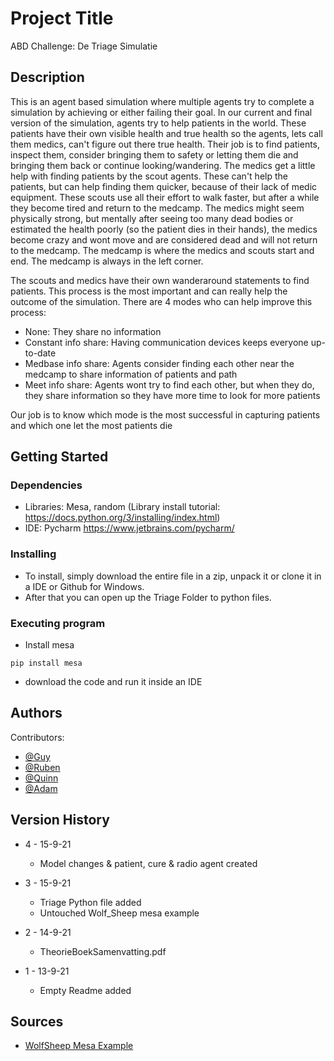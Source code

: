 
# Project Title

ABD Challenge: De Triage Simulatie

## Description

This is an agent based simulation where multiple agents try to complete a simulation by achieving or either failing their goal. In our current and final version of the simulation, agents try to help patients in the world. These patients have their own visible health and true health so the agents, lets call them medics, can't figure out there true health. Their job is to find patients, inspect them, consider bringing them to safety or letting them die and bringing them back or continue looking/wandering. The medics get a little help with finding patients by the scout agents. These can't help the patients, but can help finding them quicker, because of their lack of medic equipment. These scouts use all their effort to walk faster, but after a while they become tired and return to the medcamp. The medics might seem physically strong, but mentally after seeing too many dead bodies or estimated the health poorly (so the patient dies in their hands), the medics become crazy and wont move and are considered dead and will not return to the medcamp. The medcamp is where the medics and scouts start and end. The medcamp is always in the left corner. 

The scouts and medics have their own wanderaround statements to find patients. This process is the most important and can really help the outcome of the simulation. There are 4 modes who can help improve this process:
* None: They share no information
* Constant info share: Having communication devices keeps everyone up-to-date
* Medbase info share: Agents consider finding each other near the medcamp to share information of patients and path
* Meet info share: Agents wont try to find each other, but when they do, they share information so they have more time to look for more patients

Our job is to know which mode is the most successful in capturing patients and which one let the most patients die

## Getting Started

### Dependencies

* Libraries: Mesa, random (Library install tutorial: https://docs.python.org/3/installing/index.html)
* IDE: Pycharm https://www.jetbrains.com/pycharm/

### Installing

* To install, simply download the entire file in a zip, unpack it or clone it in a IDE or Github for Windows.
* After that you can open up the Triage Folder to python files.

### Executing program

* Install mesa 
```
pip install mesa
```
* download the code and run it inside an IDE


## Authors

Contributors:
* [@Guy](https://github.com/AI-Gio)
* [@Ruben](https://github.com/GameModes)
* [@Quinn](https://google.com)
* [@Adam](https://google.com)


## Version History
* 4 - 15-9-21
    * Model changes & patient, cure & radio agent created
    
* 3 - 15-9-21
    * Triage Python file added
    * Untouched Wolf_Sheep mesa example
       
* 2 - 14-9-21
    * TheorieBoekSamenvatting.pdf 

* 1 - 13-9-21
    * Empty Readme added 


## Sources

* [WolfSheep Mesa Example](https://github.com/projectmesa/mesa-examples/tree/master/examples/WolfSheep)

